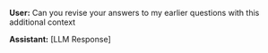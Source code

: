 **User:**
Can you revise your answers to my earlier questions with this additional context

**Assistant:**
[LLM Response]

